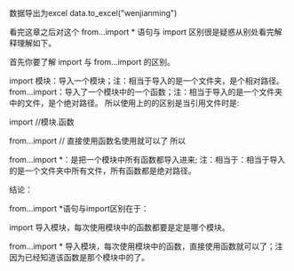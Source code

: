 数据导出为excel
data.to_excel("wenjianming")




看完这章之后对这个 from…import * 语句与 import 区别很是疑惑从别处看完解释理解如下。

首先你要了解 import 与 from…import 的区别。

import 模块：导入一个模块；注：相当于导入的是一个文件夹，是个相对路径。
from…import：导入了一个模块中的一个函数；注：相当于导入的是一个文件夹中的文件，是个绝对路径。
所以使用上的的区别是当引用文件时是:

import   //模块.函数

from…import  // 直接使用函数名使用就可以了
所以

from…import *：是把一个模块中所有函数都导入进来; 注：相当于：相当于导入的是一个文件夹中所有文件，所有函数都是绝对路径。

结论：

from…import *语句与import区别在于：

import 导入模块，每次使用模块中的函数都要是定是哪个模块。

from…import * 导入模块，每次使用模块中的函数，直接使用函数就可以了；注因为已经知道该函数是那个模块中的了。
